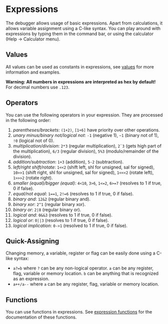 # Expressions

The debugger allows usage of basic expressions. Apart from calculations, it allows variable assignment using a C-like syntax. You can play around with expressions by typing them in the command bar, or using the calculator (<span class="title-ref">Help -\> Calculator</span> menu).

## Values

All values can be used as constants in expressions, see [values](./Values.md) for more information and examples.

**Warning: All numbers in expressions are interpreted as hex by default!** For decimal numbers use `.123`.

## Operators

You can use the following operators in your expression. They are processed in the following order:

1.  *parentheses/brackets*: `(1+2)`, `[1+6]` have priority over other operations.
2.  *unary minus/binary not/logical not*: `-1` (negative 1), `~1` (binary not of 1), `!0` (logical not of 0).
3.  *multiplication/division*: `2*3` (regular multiplication), `` 2`3 `` (gets high part of the multiplication), `6/3` (regular division), `5%3` (modulo/remainder of the division).
4.  *addition/subtraction*: `1+3` (addition), `5-2` (subtraction).
5.  *left/right shift/rotate*: `1<<2` (shift left, shl for unsigned, sal for signed), `10>>1` (shift right, shl for unsigned, sal for signed), `1<<<2` (rotate left), `1>>>2` (rotate right).
6.  *smaller (equal)/bigger (equal)*: `4<10`, `3>6`, `1<=2`, `6>=7` (resolves to 1 if true, 0 if false).
7.  *equal/not equal*: `1==1`, `2!=6` (resolves to 1 if true, 0 if false).
8.  *binary and*: `12&2` (regular binary and).
9.  *binary xor*: `2^1` (regular binary xor).
10. *binary or*: `2|8` (regular binary or).
11. *logical and*: `0&&3` (resolves to 1 if true, 0 if false).
12. *logical or*: `0||3` (resolves to 1 if true, 0 if false).
13. *logical implication*: `0->1` (resolved to 1 if true, 0 if false).

## Quick-Assigning

Changing memory, a variable, register or flag can be easily done using a C-like syntax:

-   `a?=b` where `?` can be any non-logical operator. `a` can be any register, flag, variable or memory location. `b` can be anything that is recognized as an expression.
-   `a++/a--` where `a` can be any register, flag, variable or memory location.

## Functions

You can use functions in expressions. See [expression functions](./Expression-functions.md) for the documentation of these functions.